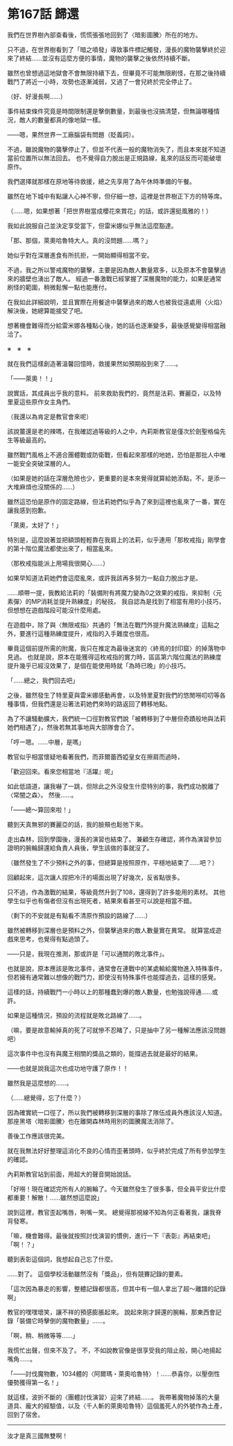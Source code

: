 # 第167話 歸還

我們在世界樹內部查看後，慌慌張張地回到了〈暗影圖騰〉所在的地方。

只不過，在世界樹看到了「暗之噴發」導致事件標記觸發，漫長的魔物襲擊終於迎來了終結……並沒有這麼方便的事情，魔物的襲擊之後依然持續不斷。

雖然也曾想過這地獄會不會無限持續下去，但畢竟不可能無限刷怪，在那之後持續戰鬥了將近一小時，攻勢也逐漸減弱，又過了一會兒終於完全停止了。

（好、好漫長啊……）

事件結束條件究竟是時間限制還是擊倒數量，到最後也沒搞清楚，但無論哪種情況，敵人的數量都真的像地獄一樣。

――嗯，果然世界一工廠腦袋有問題（貶義詞）。

不過，雖說魔物的襲擊停止了，但並不代表一般的魔物消失了，而且本來就不知道當前位置所以無法回去。
也不覺得自力脫出是正規路線，亂來的話反而可能破壞原作。

我們選擇就那樣在原地等待救援，總之先享用了為午休時準備的午餐。

雖然在地下城中有點讓人心神不寧，但仔細一想，這裡是世界樹正下方的特等席。

（……嗯，如果想著「把世界樹當成櫻花來賞花」的話，或許還挺風雅的！）

我如此說服自己並決定享受當下，但雷米娜似乎無法這麼豁達。

「那、那個，萊奧哈魯特大人。真的沒問題……嗎？」

她似乎對在深層進食有所抗拒，一開始顯得相當不安。

不過，我之所以警戒魔物的襲擊，主要是因為敵人數量眾多，以及原本不會襲擊過來的牆壁也湧出了敵人。
經過一番激戰已經掌握了深層魔物的能力，如果是通常刷怪的範圍，稍微鬆懈一點也能應付。

在我如此詳細說明，並且實際在用餐途中襲擊過來的敵人也被我從遠處用〈火焰〉解決後，她總算能接受了吧。

想著機會難得而分給雷米娜各種點心後，她的話也逐漸變多，最後感覺變得相當融洽了。

※　※　※

就在我們這樣創造著溫馨回憶時，救援果然如預期般到來了……。

「――萊奧！！」

說實話，其成員出乎我的意料。
前來救助我們的，竟然是法莉、賽麗亞，以及特里夏這些原作女主角們。

（我還以為肯定是教官會來呢）

該說薑還是老的辣嗎，在我確認過等級的人之中，內莉斯教官是僅次於劍聖格倫先生等級最高的。

雖然戰鬥風格上不適合團體戰或防衛戰，但看起來那樣的地她，恐怕是那批人中唯一能安全突破深層的人。

（如果是她的話在深層危險也少，更重要的是本來覺得就算給她添點，不，是添一大堆麻煩也沒關係的……）

雖然這恐怕是原作的固定路線，但法莉她們似乎為了來到這裡也亂來了一番，實在讓我感到抱歉。

「萊奧，太好了！」

特別是，這麼說著並把額頭輕輕靠在我肩上的法莉，似乎連用「那枚戒指」剛學會的第十階位魔法都使出來了，相當亂來。

（那枚戒指能派上用場我很開心……）

如果早知道法莉她們會這麼亂來，或許我該再多努力一點自力脫出才是。

……順帶一提，我教給法莉的「裝備附有將魔力變為0之效果的戒指，來抑制〈元素彈〉的MP消耗並提升熟練度」的秘技。
我自認為是找到了相當有用的小技巧，但想想在遊戲階段可能沒什麼用處。

在遊戲中，除了與〈無限戒指〉共通的「無法在戰鬥外提升魔法熟練度」這點之外，要進行這種熟練度提升，戒指的入手難度也很高。

畢竟這個前提所需的附魔，我只在推定為最後迷宮的〈終焉的封印窟〉的掉落物中見過。
也就是說，原本在能獲得這枚戒指的實力時，區區第六階位魔法的熟練度提升幾乎已經沒效果了，是個在能使用時就「為時已晚」的小技巧。

「……總之，我們回去吧」

之後，雖然發生了特里夏與雷米娜感動再會，以及特里夏對我們的悠閒嘮叨叨等各種事情，但我們還是沿著法莉她們來時的路返回了轉移地點。

為了不讓騷動擴大，我們統一口徑對教官們說「被轉移到了中層但奇蹟般地與法莉她們相遇了」，然後若無其事地與大部隊會合了。

「哼ー嗯。……中層，是嗎」

教官似乎相當懷疑地看著我們，而菲爾蕾西婭皇女在擦肩而過時，

「歡迎回來。看來您相當地『活躍』呢」

如此低語道，讓我嚇了一跳，但除此之外沒發生什麼特別的事，我們成功脫離了〈常闇之森〉。
然後……。

「――總～算回來啦！」

聽到天真無邪的賽麗亞的話，我的臉頰也鬆弛下來。

走出森林，回到學園後，漫長的演習也結束了。
兼顧生存確認，將作為演習參加證明的腕輪歸還給負責人員後，學生該做的事就沒了。

（雖然發生了不少預料之外的事，但總算是按照原作，平穩地結束了……吧？）

回顧起來，這次讓人捏把冷汗的場面出現了好幾次，反省點很多。

只不過，作為激戰的結果，等級竟然升到了108，還得到了許多能用的素材。
其他學生似乎也有傷者但沒有出現死者，結果來看甚至可以說是相當不錯。

（剩下的不安就是有點看不清原作預設的路線了……）

雖然被轉移到深層也是預料之外，但襲擊過來的敵人數量實在異常。
就算當成遊戲來思考，也覺得有點過頭了。

――只是，我現在推測，那或許是「可以通關的敗北事件」。

也就是說，原本應該是敗北事件，通常會在連戰中的某處輸給魔物進入特殊事件，但若擁有通常難以想像的戰鬥力，即使沒有特殊事件也能撐過去，這樣的感覺。

這樣的話，持續戰鬥一小時以上的那種蠢到爆的敵人數量，也勉強說得通……或許。

如果是這種情況，預設的流程就是敗北路線了……。

（嘛，要是故意輸掉真的死了可就慘不忍睹了，只是抽中了另一種解法應該沒問題吧）

這次事件中也沒有與魔王相關的獎品之類的，能撐過去就是最好的結果。

――也就是說我這次也成功地守護了原作！！

雖然我是這麼想的……。

（……總覺得，忘了什麼？）

因為確實統一口徑了，所以我們被轉移到深層的事除了隊伍成員外應該沒人知道。
那座黑塔〈暗影圖騰〉也在離開森林時用別的圖騰魔法消除了。

善後工作應該很完美。

就在我無法好好整理這消化不良的心情而歪著頭時，似乎終於完成了所有參加學生的確認。

內莉斯教官站到前面，用超大的聲音開始說話。

「好嘮！現在確認完所有人的腕輪了。今天雖然發生了很多事，但全員平安比什麼都重要！解散！……雖然想這麼說」

說到這裡，教官歪起嘴唇，咧嘴一笑。
總覺得那視線不知為何正看著我，讓我脊背發寒。

「嘛，機會難得。最後就按照討伐演習的慣例，進行一下『表彰』再結束吧」
「啊！？」

聽到表彰這個詞，我想起自己忘了什麼。

……對了。
這個學校活動雖然沒有「獎品」，但有競賽記錄的要素。

「這次因為暴走的影響，整體記錄都很高，但其中有一個人拿出了超～離譜的記錄啊」

教官的嘿嘿壞笑，讓不祥的預感膨脹起來。
說起來剛才歸還的腕輪，那東西會記錄「裝備它時擊倒的魔物數量」……。

「啊，稍、稍微等等……」

我慌忙出聲，但來不及了。
不，不如說教官像是很享受我的阻止般，開心地揚起嘴角……。

「――討伐魔物數，1034體的〈阿爾瑪・萊奧哈魯特〉！……恭喜你，以壓倒性優勢獲得第一名！」

就這樣，波折不斷的〈團體討伐演習〉迎來了終結……。
我帶著魔物掉落的大量道具、龐大的經驗值，以及〈千人斬的萊奧哈魯特〉這個羞死人的外號作為土產，回到了宿舍。

---

汝才是真三國無雙啊！
